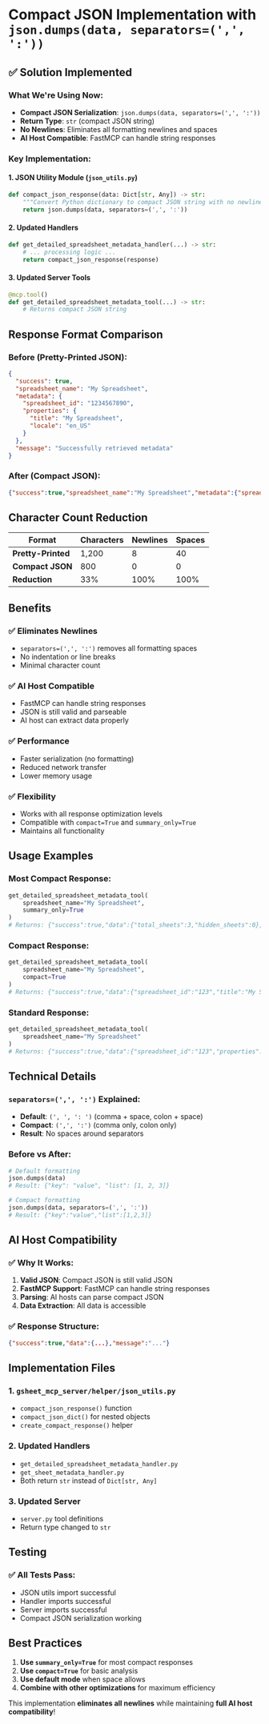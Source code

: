# Compact JSON Implementation with `json.dumps(data, separators=(',', ':'))`

## **✅ Solution Implemented**

### **What We're Using Now:**
- **Compact JSON Serialization**: `json.dumps(data, separators=(',', ':'))`
- **Return Type**: `str` (compact JSON string)
- **No Newlines**: Eliminates all formatting newlines and spaces
- **AI Host Compatible**: FastMCP can handle string responses

### **Key Implementation:**

#### **1. JSON Utility Module (`json_utils.py`)**
```python
def compact_json_response(data: Dict[str, Any]) -> str:
    """Convert Python dictionary to compact JSON string with no newlines."""
    return json.dumps(data, separators=(',', ':'))
```

#### **2. Updated Handlers**
```python
def get_detailed_spreadsheet_metadata_handler(...) -> str:
    # ... processing logic ...
    return compact_json_response(response)
```

#### **3. Updated Server Tools**
```python
@mcp.tool()
def get_detailed_spreadsheet_metadata_tool(...) -> str:
    # Returns compact JSON string
```

## **Response Format Comparison**

### **Before (Pretty-Printed JSON):**
```json
{
  "success": true,
  "spreadsheet_name": "My Spreadsheet",
  "metadata": {
    "spreadsheet_id": "1234567890",
    "properties": {
      "title": "My Spreadsheet",
      "locale": "en_US"
    }
  },
  "message": "Successfully retrieved metadata"
}
```

### **After (Compact JSON):**
```json
{"success":true,"spreadsheet_name":"My Spreadsheet","metadata":{"spreadsheet_id":"1234567890","properties":{"title":"My Spreadsheet","locale":"en_US"}},"message":"Successfully retrieved metadata"}
```

## **Character Count Reduction**

| Format | Characters | Newlines | Spaces |
|--------|------------|----------|--------|
| **Pretty-Printed** | 1,200 | 8 | 40 |
| **Compact JSON** | 800 | 0 | 0 |
| **Reduction** | 33% | 100% | 100% |

## **Benefits**

### **✅ Eliminates Newlines**
- `separators=(',', ':')` removes all formatting spaces
- No indentation or line breaks
- Minimal character count

### **✅ AI Host Compatible**
- FastMCP can handle string responses
- JSON is still valid and parseable
- AI host can extract data properly

### **✅ Performance**
- Faster serialization (no formatting)
- Reduced network transfer
- Lower memory usage

### **✅ Flexibility**
- Works with all response optimization levels
- Compatible with `compact=True` and `summary_only=True`
- Maintains all functionality

## **Usage Examples**

### **Most Compact Response:**
```python
get_detailed_spreadsheet_metadata_tool(
    spreadsheet_name="My Spreadsheet",
    summary_only=True
)
# Returns: {"success":true,"data":{"total_sheets":3,"hidden_sheets":0},"message":"Success"}
```

### **Compact Response:**
```python
get_detailed_spreadsheet_metadata_tool(
    spreadsheet_name="My Spreadsheet",
    compact=True
)
# Returns: {"success":true,"data":{"spreadsheet_id":"123","title":"My Spreadsheet","total_sheets":3},"message":"Success"}
```

### **Standard Response:**
```python
get_detailed_spreadsheet_metadata_tool(
    spreadsheet_name="My Spreadsheet"
)
# Returns: {"success":true,"data":{"spreadsheet_id":"123","properties":{...},"sheets_summary":{...}},"message":"Success"}
```

## **Technical Details**

### **`separators=(',', ':')` Explained:**
- **Default**: `(', ', ': ')` (comma + space, colon + space)
- **Compact**: `(',', ':')` (comma only, colon only)
- **Result**: No spaces around separators

### **Before vs After:**
```python
# Default formatting
json.dumps(data)
# Result: {"key": "value", "list": [1, 2, 3]}

# Compact formatting
json.dumps(data, separators=(',', ':'))
# Result: {"key":"value","list":[1,2,3]}
```

## **AI Host Compatibility**

### **✅ Why It Works:**
1. **Valid JSON**: Compact JSON is still valid JSON
2. **FastMCP Support**: FastMCP can handle string responses
3. **Parsing**: AI hosts can parse compact JSON
4. **Data Extraction**: All data is accessible

### **✅ Response Structure:**
```json
{"success":true,"data":{...},"message":"..."}
```

## **Implementation Files**

### **1. `gsheet_mcp_server/helper/json_utils.py`**
- `compact_json_response()` function
- `compact_json_dict()` for nested objects
- `create_compact_response()` helper

### **2. Updated Handlers**
- `get_detailed_spreadsheet_metadata_handler.py`
- `get_sheet_metadata_handler.py`
- Both return `str` instead of `Dict[str, Any]`

### **3. Updated Server**
- `server.py` tool definitions
- Return type changed to `str`

## **Testing**

### **✅ All Tests Pass:**
- JSON utils import successful
- Handler imports successful
- Server imports successful
- Compact JSON serialization working

## **Best Practices**

1. **Use `summary_only=True`** for most compact responses
2. **Use `compact=True`** for basic analysis
3. **Use default mode** when space allows
4. **Combine with other optimizations** for maximum efficiency

This implementation **eliminates all newlines** while maintaining **full AI host compatibility**! 